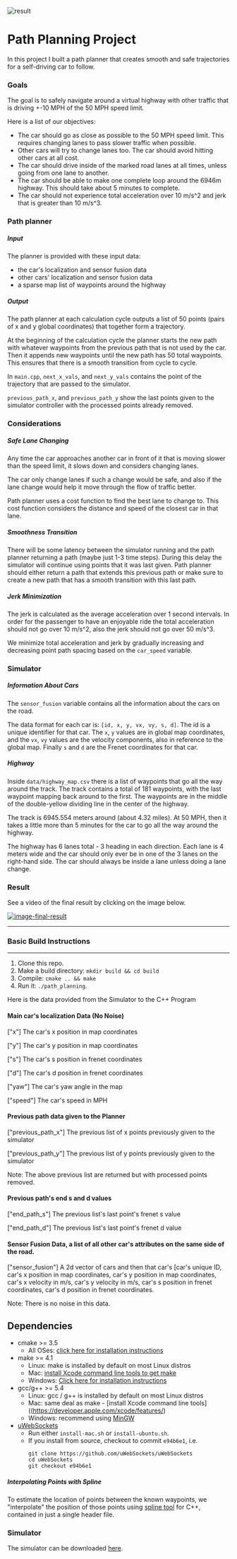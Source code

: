 [result]: ./images/result.gif "Short Gif"
![result]


#  Path Planning Project
In this project I built a path planner that creates smooth and safe trajectories for a self-driving car to follow.

### Goals
The goal is to safely navigate around a virtual highway with other traffic that is driving +-10 MPH of the 50 MPH speed limit.

Here is a list of our objectives:
- The car should go as close as possible to the 50 MPH speed limit. This requires changing lanes to pass slower traffic when possible.
- Other cars will try to change lanes too. The car should avoid hitting other cars at all cost.
- The car should drive inside of the marked road lanes at all times, unless going from one lane to another.
- The car should be able to make one complete loop around the 6946m highway. This should take about 5 minutes to complete.
- The car should not experience total acceleration over 10 m/s^2 and jerk that is greater than 10 m/s^3.

### Path planner
##### Input
The planner is provided with these input data:
- the car's localization and sensor fusion data
- other cars' localization and sensor fusion data
- a sparse map list of waypoints around the highway


##### Output
The path planner at each calculation cycle outputs a list of 50 points (pairs of x and y global coordinates) that together form a trajectory.

At the beginning of the calculation cycle the planner starts the new path with whatever waypoints from the previous path that is not used by the car. Then it appends new waypoints until the new path has 50 total waypoints. This ensures that there is a smooth transition from cycle to cycle.

In `main.cpp`, `next_x_vals`, and `next_y_vals` contains the point of the trajectory that are passed to the simulator.

`previous_path_x`, and `previous_path_y` show the last points given to the simulator controller with the processed points already removed.

### Considerations
##### Safe Lane Changing
Any time the car approaches another car in front of it that is moving slower than the speed limit, it slows down and considers changing lanes.

The car only change lanes if such a change would be safe, and also if the lane change would help it move through the flow of traffic better.

Path planner uses a cost function to find the best lane to change to. This cost function considers the distance and speed of the closest car in that lane.


##### Smoothness Transition
There will be some latency between the simulator running and the path planner returning a path (maybe just 1-3 time steps). During this delay the simulator will continue using points that it was last given. Path planner should either return a path that extends this previous path or make sure to create a new path that has a smooth transition with this last path.

##### Jerk Minimization
The jerk is calculated as the average acceleration over 1 second intervals. In order for the passenger to have an enjoyable ride the total acceleration should not go over 10 m/s^2, also the jerk should not go over 50 m/s^3.

We minimize total acceleration and jerk by gradually increasing and decreasing point path spacing based on the `car_speed` variable.

### Simulator
##### Information About Cars
The `sensor_fusion` variable contains all the information about the cars on the road.

The data format for each car is: `[id, x, y, vx, vy, s, d]`. The id is a unique identifier for that car. The `x`, `y` values are in global map coordinates, and the `vx`, `vy` values are the velocity components, also in reference to the global map. Finally `s` and `d` are the Frenet coordinates for that car.

##### Highway
Inside `data/highway_map.csv` there is a list of waypoints that go all the way around the track. The track contains a total of 181 waypoints, with the last waypoint mapping back around to the first. The waypoints are in the middle of the double-yellow dividing line in the center of the highway.

The track is 6945.554 meters around (about 4.32 miles). At 50 MPH, then it takes a little more than 5 minutes for the car to go all the way around the highway.

The highway has 6 lanes total - 3 heading in each direction. Each lane is 4 meters wide and the car should only ever be in one of the 3 lanes on the right-hand side. The car should always be inside a lane unless doing a lane change.


### Result
See a video of the final result by clicking on the image below.

[image-final-result]: ./images/screen_shot.jpg "Final Video Screenshot"

[![image-final-result]](https://www.youtube.com/watch?v=BIqywLi8dC0&feature=youtu.be)


---
### Basic Build Instructions
---

1. Clone this repo.
2. Make a build directory: `mkdir build && cd build`
3. Compile: `cmake .. && make`
4. Run it: `./path_planning`.

Here is the data provided from the Simulator to the C++ Program

#### Main car's localization Data (No Noise)

["x"] The car's x position in map coordinates

["y"] The car's y position in map coordinates

["s"] The car's s position in frenet coordinates

["d"] The car's d position in frenet coordinates

["yaw"] The car's yaw angle in the map

["speed"] The car's speed in MPH

#### Previous path data given to the Planner

["previous_path_x"] The previous list of x points previously given to the simulator

["previous_path_y"] The previous list of y points previously given to the simulator

Note: The above previous list are returned but with processed points removed.

#### Previous path's end s and d values

["end_path_s"] The previous list's last point's frenet s value

["end_path_d"] The previous list's last point's frenet d value

#### Sensor Fusion Data, a list of all other car's attributes on the same side of the road.

["sensor_fusion"] A 2d vector of cars and then that car's [car's unique ID, car's x position in map coordinates, car's y position in map coordinates, car's x velocity in m/s, car's y velocity in m/s, car's s position in frenet coordinates, car's d position in frenet coordinates.

Note: There is no noise in this data.

## Dependencies

* cmake >= 3.5
  * All OSes: [click here for installation instructions](https://cmake.org/install/)
* make >= 4.1
  * Linux: make is installed by default on most Linux distros
  * Mac: [install Xcode command line tools to get make](https://developer.apple.com/xcode/features/)
  * Windows: [Click here for installation instructions](http://gnuwin32.sourceforge.net/packages/make.htm)
* gcc/g++ >= 5.4
  * Linux: gcc / g++ is installed by default on most Linux distros
  * Mac: same deal as make - [install Xcode command line tools]((https://developer.apple.com/xcode/features/)
  * Windows: recommend using [MinGW](http://www.mingw.org/)
* [uWebSockets](https://github.com/uWebSockets/uWebSockets)
  * Run either `install-mac.sh` or `install-ubuntu.sh`.
  * If you install from source, checkout to commit `e94b6e1`, i.e.
    ```
    git clone https://github.com/uWebSockets/uWebSockets
    cd uWebSockets
    git checkout e94b6e1
    ```

##### Interpolating Points with Spline
To estimate the location of points between the known waypoints, we "interpolate" the position of those points using [spline tool](https://kluge.in-chemnitz.de/opensource/spline/) for C++, contained in just a single header file.

### Simulator
The simulator can be downloaded [here](https://github.com/udacity/self-driving-car-sim/releases/tag/T3_v1.2).  
